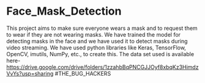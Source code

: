 # Face_Mask_Detection
This project aims to make sure everyone wears a mask and to request them to wear if they are not wearing masks.
We have trained the model for detecting masks in the face and we have used it to detect masks during video streaming. 
We have used python libraries like Keras, TensorFlow, OpenCV, imutils, NumPy, etc., to create this. 
The data set used is available here-https://drive.google.com/drive/folders/1zzahbBqPNCGJJOyf8xbqKz3HimdzVvYs?usp=sharing
#THE_BUG_HACKERS
